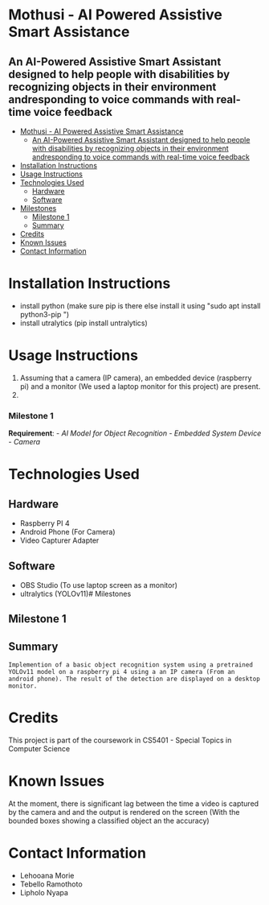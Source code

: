 # Mothusi - AI Powered Assistive Smart Assistance
## An AI-Powered Assistive Smart Assistant designed to help people with disabilities by recognizing objects in their environment andresponding to voice commands with real-time voice feedback

- [Mothusi - AI Powered Assistive Smart Assistance](#mothusi---ai-powered-assistive-smart-assistance)
  - [An AI-Powered Assistive Smart Assistant designed to help people with disabilities by recognizing objects in their environment andresponding to voice commands with real-time voice feedback](#an-ai-powered-assistive-smart-assistant-designed-to-help-people-with-disabilities-by-recognizing-objects-in-their-environment-andresponding-to-voice-commands-with-real-time-voice-feedback)
- [Installation Instructions](#installation-instructions)
- [Usage Instructions](#usage-instructions)
- [Technologies Used](#technologies-used)
  - [Hardware](#hardware)
  - [Software](#software)
- [Milestones](#milestones)
  - [Milestone 1](#milestone-1)
  - [Summary](#summary)
- [Credits](#credits)
- [Known Issues](#known-issues)
- [Contact Information](#contact-information)
# Installation Instructions
- install python (make sure pip is there else install it using "sudo apt install python3-pip ")
- install utralytics (pip install untralytics)
# Usage Instructions
1. Assuming that a camera (IP camera), an embedded device (raspberry pi) and a monitor (We used a laptop monitor for this project) are present.
2. 
### Milestone 1
  **Requirement**: - *AI Model for Object Recognition*
                   - *Embedded System Device*
                   - *Camera*
# Technologies Used
## Hardware
  - Raspberry PI 4
  - Android Phone (For Camera)
  - Video Capturer Adapter
## Software
  - OBS Studio (To use laptop screen as a monitor)
  - ultralytics (YOLOv11)# Milestones
## Milestone 1
## Summary
    Implemention of a basic object recognition system using a pretrained YOLOv11 model on a raspberry pi 4 using a an IP camera (From an android phone). The result of the detection are displayed on a desktop monitor.
# Credits
  This project is part of the coursework in CS5401 - Special Topics in Computer Science
# Known Issues
  At the moment, there is significant lag between the time a video is captured by the camera and and the output is rendered on the screen (With the bounded boxes showing a classified object an the accuracy)
# Contact Information
  - Lehooana Morie
  - Tebello Ramothoto
  - Lipholo Nyapa 
